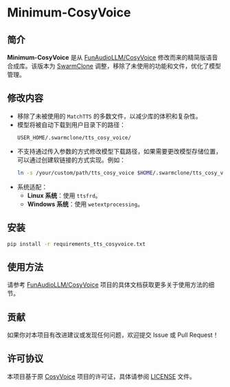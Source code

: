 # Minimum-CosyVoice

## 简介

**Minimum-CosyVoice** 是从 [FunAudioLLM/CosyVoice](https://github.com/FunAudioLLM/CosyVoice) 修改而来的精简版语音合成库。该版本为 [SwarmClone](https://github.com/SwarmClone/SwarmClone) 调整，移除了未使用的功能和文件，优化了模型管理。

## 修改内容

- 移除了未被使用的 `MatchTTS` 的多数文件，以减少库的体积和复杂性。
- 模型将被自动下载到用户目录下的路径：
  ```
  USER_HOME/.swarmclone/tts_cosy_voice/
  ```
- 不支持通过传入参数的方式修改模型下载路径，如果需要更改模型存储位置，可以通过创建软链接的方式实现。例如：
    ```bash
    ln -s /your/custom/path/tts_cosy_voice $HOME/.swarmclone/tts_cosy_voice
    ```
- 系统适配：
  - **Linux 系统**：使用 `ttsfrd`。
  - **Windows 系统**：使用 `wetextprocessing`。

## 安装

```bash
pip install -r requirements_tts_cosyvoice.txt
```

## 使用方法

请参考 [FunAudioLLM/CosyVoice](https://github.com/FunAudioLLM/CosyVoice) 项目的具体文档获取更多关于使用方法的细节。

## 贡献

如果你对本项目有改进建议或发现任何问题，欢迎提交 Issue 或 Pull Request！

## 许可协议

本项目基于原 [CosyVoice](https://github.com/FunAudioLLM/CosyVoice) 项目的许可证，具体请参阅 [LICENSE](./LICENSE) 文件。

